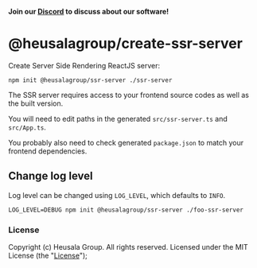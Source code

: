 **Join our [Discord](https://discord.gg/UBTrHxA78f) to discuss about our software!**

# @heusalagroup/create-ssr-server

Create Server Side Rendering ReactJS server:

```shell
npm init @heusalagroup/ssr-server ./ssr-server
```

The SSR server requires access to your frontend source codes as well as the built version. 

You will need to edit paths in the generated `src/ssr-server.ts` and `src/App.ts`.

You probably also need to check generated `package.json` to match your frontend dependencies.

## Change log level

Log level can be changed using `LOG_LEVEL`, which defaults to `INFO`.

```shell
LOG_LEVEL=DEBUG npm init @heusalagroup/ssr-server ./foo-ssr-server
```

### License

Copyright (c) Heusala Group. All rights reserved. Licensed under the MIT License (the "[License](./LICENSE)");
